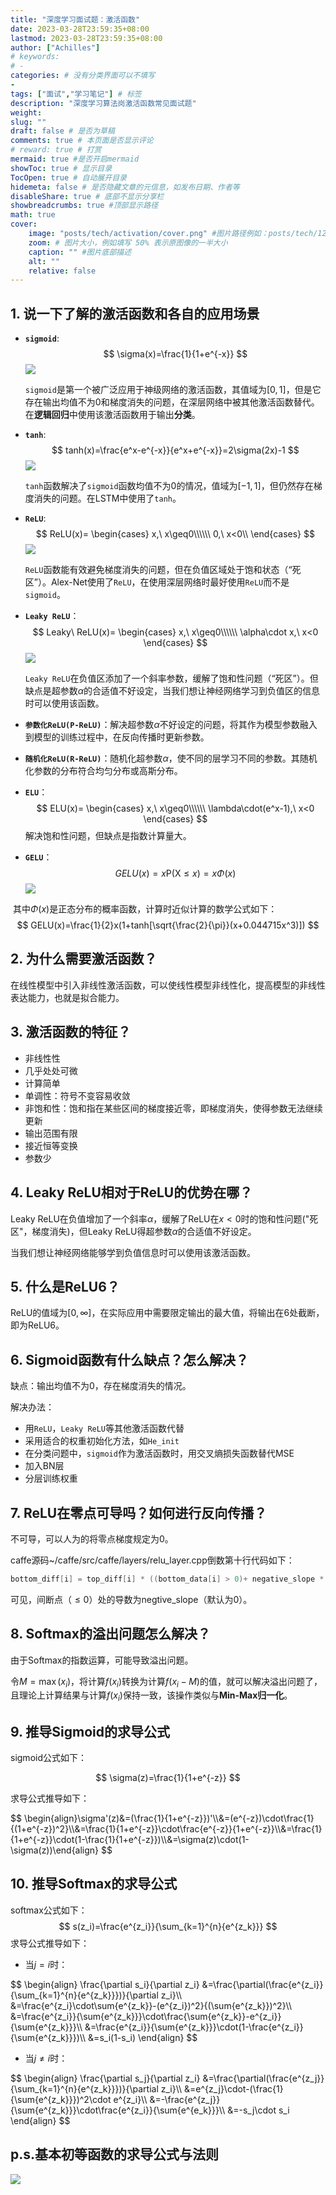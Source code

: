 ```yaml
---
title: "深度学习面试题：激活函数"
date: 2023-03-28T23:59:35+08:00
lastmod: 2023-03-28T23:59:35+08:00
author: ["Achilles"]
# keywords: 
# - 
categories: # 没有分类界面可以不填写
- 
tags: ["面试","学习笔记"] # 标签
description: "深度学习算法岗激活函数常见面试题"
weight:
slug: ""
draft: false # 是否为草稿
comments: true # 本页面是否显示评论
# reward: true # 打赏
mermaid: true #是否开启mermaid
showToc: true # 显示目录
TocOpen: true # 自动展开目录
hidemeta: false # 是否隐藏文章的元信息，如发布日期、作者等
disableShare: true # 底部不显示分享栏
showbreadcrumbs: true #顶部显示路径
math: true
cover:
    image: "posts/tech/activation/cover.png" #图片路径例如：posts/tech/123/123.png
    zoom: # 图片大小，例如填写 50% 表示原图像的一半大小
    caption: "" #图片底部描述
    alt: ""
    relative: false
---
```


## 1. 说一下了解的激活函数和各自的应用场景

* **`sigmoid`**:
  $$
  \sigma(x)=\frac{1}{1+e^{-x}}
  $$
  ![](sigmoid.png)

  `sigmoid`是第一个被广泛应用于神级网络的激活函数，其值域为$[0,1]$，但是它存在输出均值不为0和梯度消失的问题，在深层网络中被其他激活函数替代。在**逻辑回归**中使用该激活函数用于输出**分类**。

* **`tanh`**:
  $$
  tanh(x)=\frac{e^x-e^{-x}}{e^x+e^{-x}}=2\sigma(2x)-1
  $$
  ![](tanh.png)

  `tanh`函数解决了`sigmoid`函数均值不为0的情况，值域为$[-1,1]$，但仍然存在梯度消失的问题。在LSTM中使用了`tanh`。

* **`ReLU`**:
  $$
  ReLU(x)=
  \begin{cases}
  x,\ x\geq0\\\\\\
  0,\ x<0\\
  \end{cases}
  $$
  ![](relu.png)

  `ReLU`函数能有效避免梯度消失的问题，但在负值区域处于饱和状态（“死区”）。Alex-Net使用了`ReLU`，在使用深层网络时最好使用`ReLU`而不是`sigmoid`。

* **`Leaky ReLU`**：
  $$
  Leaky\ ReLU(x)=
  \begin{cases}
  x,\ x\geq0\\\\\\
  \alpha\cdot x,\ x<0
  \end{cases}
  $$
  ![](lrelu.png)

  `Leaky ReLU`在负值区添加了一个斜率参数，缓解了饱和性问题（“死区”）。但缺点是超参数$\alpha$的合适值不好设定，当我们想让神经网络学习到负值区的信息时可以使用该函数。

* **`参数化ReLU(P-ReLU)`**：解决超参数$\alpha$不好设定的问题，将其作为模型参数融入到模型的训练过程中，在反向传播时更新参数。

* **`随机化ReLU(R-ReLU)`**：随机化超参数$\alpha$，使不同的层学习不同的参数。其随机化参数的分布符合均匀分布或高斯分布。

* **`ELU`**：
  $$
  ELU(x)=
  \begin{cases}
  x,\ x\geq0\\\\\\
  \lambda\cdot(e^x-1),\ x<0
  \end{cases}
  $$
  解决饱和性问题，但缺点是指数计算量大。

* **`GELU`**：
  $$
  GELU(x)=x\text{P}(\text{X}\leq x)=x\Phi(x)
  $$
  ![](gelu.png)

​	其中$\Phi(x)$是正态分布的概率函数，计算时近似计算的数学公式如下：
$$
GELU(x)=\frac{1}{2}x(1+tanh[\sqrt{\frac{2}{\pi}}(x+0.044715x^3)])
$$


## 2. 为什么需要激活函数？

在线性模型中引入非线性激活函数，可以使线性模型非线性化，提高模型的非线性表达能力，也就是拟合能力。

## 3. 激活函数的特征？

* 非线性性
* 几乎处处可微
* 计算简单
* 单调性：符号不变容易收敛
* 非饱和性：饱和指在某些区间的梯度接近零，即梯度消失，使得参数无法继续更新
* 输出范围有限
* 接近恒等变换
* 参数少

## 4. Leaky ReLU相对于ReLU的优势在哪？

Leaky ReLU在负值增加了一个斜率$\alpha$，缓解了ReLU在$x<0$时的饱和性问题("死区"，梯度消失)，但Leaky ReLU得超参数$\alpha$的合适值不好设定。

当我们想让神经网络能够学到负值信息时可以使用该激活函数。

## 5. 什么是ReLU6？

ReLU的值域为$[0,\infty]$，在实际应用中需要限定输出的最大值，将输出在6处截断，即为ReLU6。

## 6. Sigmoid函数有什么缺点？怎么解决？

缺点：输出均值不为0，存在梯度消失的情况。

解决办法：

* 用`ReLU`，`Leaky ReLU`等其他激活函数代替
* 采用适合的权重初始化方法，如`He_init`
* 在分类问题中，`sigmoid`作为激活函数时，用交叉熵损失函数替代MSE
* 加入BN层
* 分层训练权重

## 7. ReLU在零点可导吗？如何进行反向传播？

不可导，可以人为的将零点梯度规定为0。

caffe源码~/caffe/src/caffe/layers/relu_layer.cpp倒数第十行代码如下：


```c++
bottom_diff[i] = top_diff[i] * ((bottom_data[i] > 0)+ negative_slope * (bottom_data[i] <= 0));
```

可见，间断点（$\leq0$）处的导数为negtive_slope（默认为0）。

## 8. Softmax的溢出问题怎么解决？

由于Softmax的指数运算，可能导致溢出问题。

令$M=\max(x_i)$，将计算$f(x_i)$转换为计算$f(x_i-M)$的值，就可以解决溢出问题了，且理论上计算结果与计算$f(x_i)$保持一致，该操作类似与**Min-Max归一化**。

## 9. 推导Sigmoid的求导公式

sigmoid公式如下：

$$
\sigma(z)=\frac{1}{1+e^{-z}}
$$


求导公式推导如下：

<div>
$$
\begin{align}\sigma'(z)&=(\frac{1}{1+e^{-z}})'\\&=(e^{-z})\cdot\frac{1}{(1+e^{-z})^2}\\&=\frac{1}{1+e^{-z}}\cdot\frac{e^{-z}}{1+e^{-z}}\\&=\frac{1}{1+e^{-z}}\cdot(1-\frac{1}{1+e^{-z}})\\&=\sigma(z)\cdot(1-\sigma(z))\end{align}
$$
</div>


## 10. 推导Softmax的求导公式

softmax公式如下：
$$
s(z_i)=\frac{e^{z_i}}{\sum_{k=1}^{n}{e^{z_k}}}
$$
求导公式推导如下：

* 当$j=i$时：

<div>
$$
\begin{align}
\frac{\partial s_i}{\partial z_i}
&=\frac{\partial(\frac{e^{z_i}}{\sum_{k=1}^{n}{e^{z_k}}})}{\partial z_i}\\
&=\frac{e^{z_i}\cdot\sum{e^{z_k}}-(e^{z_i})^2}{(\sum{e^{z_k}})^2}\\
&=\frac{e^{z_i}}{\sum{e^{z_k}}}\cdot\frac{\sum{e^{z_k}}-e^{z_i}}{\sum{e^{z_k}}}\\
&=\frac{e^{z_i}}{\sum{e^{z_k}}}\cdot(1-\frac{e^{z_i}}{\sum{e^{z_k}}})\\
&=s_i(1-s_i)
\end{align}
$$
</div>

* 当$j\neq i$时：

<div>
$$
\begin{align}
\frac{\partial s_j}{\partial z_i}
&=\frac{\partial(\frac{e^{z_j}}{\sum_{k=1}^{n}{e^{z_k}}})}{\partial z_i}\\
&=e^{z_j}\cdot-(\frac{1}{\sum{e^{z_k}}})^2\cdot e^{z_i}\\
&=-\frac{e^{z_j}}{\sum{e^{z_k}}}\cdot\frac{e^{z_i}}{\sum{e^{e_k}}}\\
&=-s_j\cdot s_i
\end{align}
$$
</div>

## p.s.基本初等函数的求导公式与法则

![](grad.jpg)
